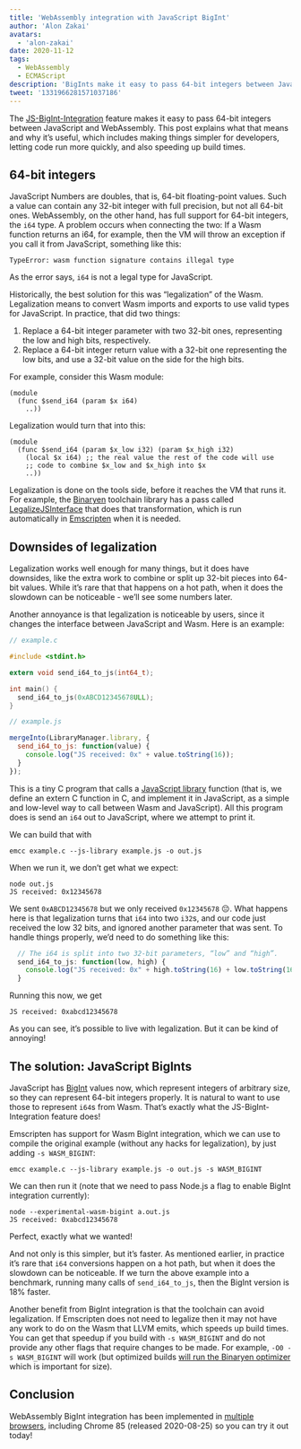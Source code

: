 ```yaml
---
title: 'WebAssembly integration with JavaScript BigInt'
author: 'Alon Zakai'
avatars:
  - 'alon-zakai'
date: 2020-11-12
tags:
  - WebAssembly
  - ECMAScript
description: 'BigInts make it easy to pass 64-bit integers between JavaScript and WebAssembly. This post explains what that means and why it’s useful, which includes making things simpler for developers, letting code run more quickly, and also speeding up build times.'
tweet: '1331966281571037186'
---
```

The [JS-BigInt-Integration](https://github.com/WebAssembly/JS-BigInt-integration) feature makes it easy to pass 64-bit integers between JavaScript and WebAssembly. This post explains what that means and why it’s useful, which includes making things simpler for developers, letting code run more quickly, and also speeding up build times.

## 64-bit integers

JavaScript Numbers are doubles, that is, 64-bit floating-point values. Such a value can contain any 32-bit integer with full precision, but not all 64-bit ones. WebAssembly, on the other hand, has full support for 64-bit integers, the `i64` type. A problem occurs when connecting the two: If a Wasm function returns an i64, for example, then the VM will throw an exception if you call it from JavaScript, something like this:

```
TypeError: wasm function signature contains illegal type
```

As the error says, `i64` is not a legal type for JavaScript.

Historically, the best solution for this was “legalization” of the Wasm. Legalization means to convert Wasm imports and exports to use valid types for JavaScript. In practice, that did two things:

1. Replace a 64-bit integer parameter with two 32-bit ones, representing the low and high bits, respectively.
2. Replace a 64-bit integer return value with a 32-bit one representing the low bits, and use a 32-bit value on the side for the high bits.

For example, consider this Wasm module:

```wasm
(module
  (func $send_i64 (param $x i64)
    ..))
```

Legalization would turn that into this:

```wasm
(module
  (func $send_i64 (param $x_low i32) (param $x_high i32)
    (local $x i64) ;; the real value the rest of the code will use
    ;; code to combine $x_low and $x_high into $x
    ..))
```

Legalization is done on the tools side, before it reaches the VM that runs it. For example, the [Binaryen](https://github.com/WebAssembly/binaryen) toolchain library has a pass called [LegalizeJSInterface](https://github.com/WebAssembly/binaryen/blob/fd7e53fe0ae99bd27179cb35d537e4ce5ec1fe11/src/passes/LegalizeJSInterface.cpp) that does that transformation, which is run automatically in [Emscripten](https://emscripten.org/) when it is needed.

## Downsides of legalization

Legalization works well enough for many things, but it does have downsides, like the extra work to combine or split up 32-bit pieces into 64-bit values. While it’s rare that that happens on a hot path, when it does the slowdown can be noticeable - we’ll see some numbers later.

Another annoyance is that legalization is noticeable by users, since it changes the interface between JavaScript and Wasm. Here is an example:

```c
// example.c

#include <stdint.h>

extern void send_i64_to_js(int64_t);

int main() {
  send_i64_to_js(0xABCD12345678ULL);
}
```

```javascript
// example.js

mergeInto(LibraryManager.library, {
  send_i64_to_js: function(value) {
    console.log("JS received: 0x" + value.toString(16));
  }
});
```

This is a tiny C program that calls a [JavaScript library](https://emscripten.org/docs/porting/connecting_cpp_and_javascript/Interacting-with-code.html#implement-c-in-javascript) function (that is, we define an extern C function in C, and implement it in JavaScript, as a simple and low-level way to call between Wasm and JavaScript). All this program does is send an `i64` out to JavaScript, where we attempt to print it.

We can build that with

```
emcc example.c --js-library example.js -o out.js
```

When we run it, we don’t get what we expect:

```
node out.js
JS received: 0x12345678
```

We sent `0xABCD12345678` but we only received `0x12345678` 😔. What happens here is that legalization turns that `i64` into two `i32`s, and our code just received the low 32 bits, and ignored another parameter that was sent. To handle things properly, we’d need to do something like this:

```javascript
  // The i64 is split into two 32-bit parameters, “low” and “high”.
  send_i64_to_js: function(low, high) {
    console.log("JS received: 0x" + high.toString(16) + low.toString(16));
  }
```

Running this now, we get

```
JS received: 0xabcd12345678
```

As you can see, it’s possible to live with legalization. But it can be kind of annoying!

## The solution: JavaScript BigInts

JavaScript has [BigInt](https://developer.mozilla.org/en-US/docs/Web/JavaScript/Reference/Global_Objects/BigInt) values now, which represent integers of arbitrary size, so they can represent 64-bit integers properly. It is natural to want to use those to represent `i64`s from Wasm. That’s exactly what the JS-BigInt-Integration feature does!

Emscripten has support for Wasm BigInt integration, which we can use to compile the original example (without any hacks for legalization), by just adding `-s WASM_BIGINT`:

```
emcc example.c --js-library example.js -o out.js -s WASM_BIGINT
```

We can then run it (note that we need to pass Node.js a flag to enable BigInt integration currently):

```
node --experimental-wasm-bigint a.out.js
JS received: 0xabcd12345678
```

Perfect, exactly what we wanted!

And not only is this simpler, but it’s faster. As mentioned earlier, in practice it’s rare that `i64` conversions happen on a hot path, but when it does the slowdown can be noticeable. If we turn the above example into a benchmark, running many calls of `send_i64_to_js`, then the BigInt version is 18% faster.

Another benefit from BigInt integration is that the toolchain can avoid legalization. If Emscripten does not need to legalize then it may not have any work to do on the Wasm that LLVM emits, which speeds up build times. You can get that speedup if you build with `-s WASM_BIGINT` and do not provide any other flags that require changes to be made. For example, `-O0 -s WASM_BIGINT` will work (but optimized builds [will run the Binaryen optimizer](https://emscripten.org/docs/optimizing/Optimizing-Code.html#link-times) which is important for size).

## Conclusion

WebAssembly BigInt integration has been implemented in [multiple browsers](https://webassembly.org/roadmap/), including Chrome 85 (released 2020-08-25) so you can try it out today!
